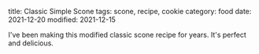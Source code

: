 title: Classic Simple Scone
tags: scone, recipe, cookie
category: food
date: 2021-12-20
modified: 2021-12-15

I've been making this modified classic scone recipe for years.  It's perfect and delicious.

<!-- PELICAN_END_SUMMARY -->

<script src="https://gist.github.com/jac18281828/003114c18b8df02ceec975c98ce1ceca.js"></script>
